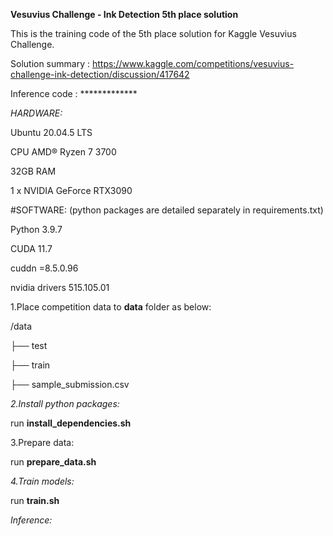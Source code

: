 **Vesuvius Challenge - Ink Detection 5th place solution**

This is the training code of the 5th place solution for Kaggle Vesuvius Challenge.

Solution summary : https://www.kaggle.com/competitions/vesuvius-challenge-ink-detection/discussion/417642

Inference code : *************

*HARDWARE:* 

Ubuntu  20.04.5 LTS

CPU AMD® Ryzen 7 3700

32GB RAM

1 x NVIDIA GeForce RTX3090

#SOFTWARE: (python packages are detailed separately in requirements.txt)

Python 3.9.7

CUDA 11.7

cuddn =8.5.0.96

nvidia drivers 515.105.01

1.Place competition data to **data** folder as below:

/data

├── test

├── train

├── sample_submission.csv

*2.Install python packages:*

run **install_dependencies.sh**

3.Prepare data:

run **prepare_data.sh**

*4.Train models:*

run **train.sh**


*Inference:*

